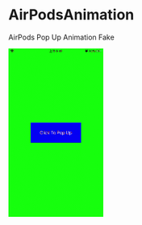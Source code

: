 # AirPodsAnimation

AirPods Pop Up Animation Fake

![ScreenFlow](https://github.com/Peter-Huang0623/AirPodsAnimation/blob/master/ScreenFlow.gif)


